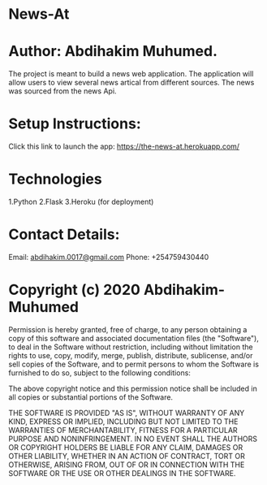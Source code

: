 # News-At

#  Author: Abdihakim Muhumed.

The project is meant to build a news web application. The application will allow users to view several news artical from different sources. The news was sourced from the news Api.

# Setup Instructions:

Click this link to launch the app: https://the-news-at.herokuapp.com/

# Technologies
 1.Python
 2.Flask
 3.Heroku (for deployment)
 # Contact Details:

 Email: abdihakim.0017@gmail.com 
 Phone: +254759430440

 # Copyright (c) 2020 Abdihakim-Muhumed

 Permission is hereby granted, free of charge, to any person obtaining a copy of this software and associated documentation files (the "Software"), to deal in the Software without restriction, including without limitation the rights to use, copy, modify, merge, publish, distribute, sublicense, and/or sell copies of the Software, and to permit persons to whom the Software is furnished to do so, subject to the following conditions:

The above copyright notice and this permission notice shall be included in all copies or substantial portions of the Software.

THE SOFTWARE IS PROVIDED "AS IS", WITHOUT WARRANTY OF ANY KIND, EXPRESS OR IMPLIED, INCLUDING BUT NOT LIMITED TO THE WARRANTIES OF MERCHANTABILITY, FITNESS FOR A PARTICULAR PURPOSE AND NONINFRINGEMENT. IN NO EVENT SHALL THE AUTHORS OR COPYRIGHT HOLDERS BE LIABLE FOR ANY CLAIM, DAMAGES OR OTHER LIABILITY, WHETHER IN AN ACTION OF CONTRACT, TORT OR OTHERWISE, ARISING FROM, OUT OF OR IN CONNECTION WITH THE SOFTWARE OR THE USE OR OTHER DEALINGS IN THE SOFTWARE.
